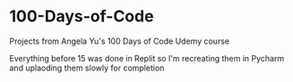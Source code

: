 # 100-Days-of-Code

Projects from Angela Yu's 100 Days of Code Udemy course

Everything before 15 was done in Replit so I'm recreating them in Pycharm and uplaoding them slowly for completion
